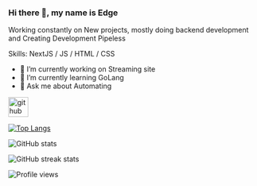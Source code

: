 ### Hi there 👋, my name is Edge
Working constantly on New projects, mostly doing backend development and Creating Development Pipeless

Skills: NextJS /  JS / HTML / CSS

- 🔭 I’m currently working on Streaming site 
- 🌱 I’m currently learning GoLang 
- 💬 Ask me about Automating 


[<img src='https://cdn.jsdelivr.net/npm/simple-icons@3.0.1/icons/github.svg' alt='github' height='40'>](https://github.com/edgehub-cloud)  

[![Top Langs](https://github-readme-stats.vercel.app/api/top-langs/?username=edgehub-cloud)](https://github.com/anuraghazra/github-readme-stats)

![GitHub stats](https://github-readme-stats.vercel.app/api?username=edgehub-cloud&show_icons=true&count_private=true)  

![GitHub streak stats](https://github-readme-streak-stats.herokuapp.com/?user=edgehub-cloud)  

![Profile views](https://gpvc.arturio.dev/edgehub-cloud)  
